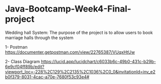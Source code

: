 # Java-Bootcamp-Week4-Final-project

Wedding hall System:
The purpose of the project is to allow users to book marriage halls through the system

1- Postman
https://documenter.getpostman.com/view/22765387/VUqxHtUw

2- Class Diagram
https://lucid.app/lucidchart/c6033b6c-49b0-431c-b29b-6e9cf04ff89b/edit?viewport_loc=-228%2C129%2C2135%2C1036%2C0_0&invitationId=inv_e2b0f379-8031-4cac-a70e-7680f53c93e4#
